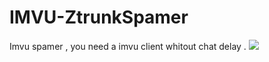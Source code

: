 # IMVU-ZtrunkSpamer
Imvu spamer , you need a imvu client whitout chat delay .
![](https://www.pngimg.com/uploads/madagascar_penguins/madagascar_penguins_PNG51.png)
